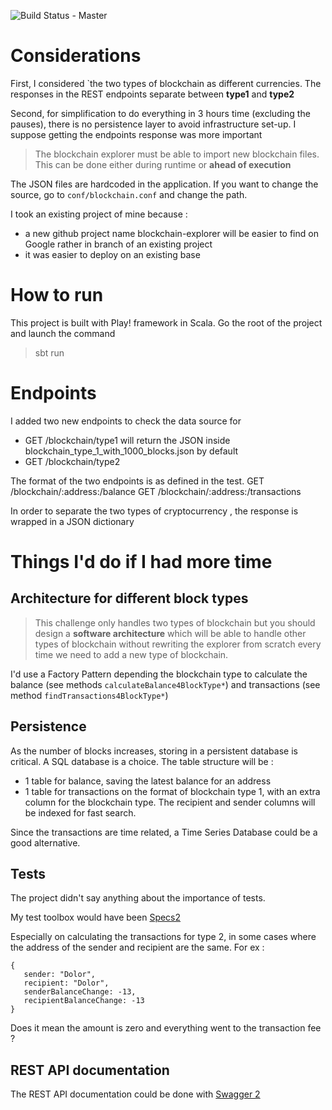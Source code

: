 ![Build Status - Master](https://travis-ci.org/raychenon/play-table-of-contents.svg?branch=master)


# Considerations

First, I considered `the two types of blockchain as different currencies. 
The responses in the REST endpoints separate between **type1** and **type2** 

Second, for simplification to do everything in 3 hours time (excluding the pauses), there is no persistence layer to avoid infrastructure set-up.
I suppose getting the endpoints response was more important

> The blockchain explorer must be able to import new blockchain files.
> This can be done
either during runtime or **ahead of execution**

The JSON files are hardcoded in the application. If you want to change the source, go to ```conf/blockchain.conf``` and change the path.

I took an existing project of mine because :
- a new github project name blockchain-explorer will be easier to find on Google rather in branch of an existing project
- it was easier to deploy on an existing base

# How to run

This project is built with Play! framework in Scala.
Go the root of the project and launch the command
> sbt run

# Endpoints

I added two new endpoints to check the data source for 
- GET /blockchain/type1 will return the JSON inside blockchain_type_1_with_1000_blocks.json by default
- GET /blockchain/type2

The format of the two endpoints is as defined in the test.
GET /blockchain/:address:/balance
GET /blockchain/:address:/transactions

In order to separate the two types of cryptocurrency , the response is wrapped in a JSON dictionary 

# Things I'd do if I had more time

## Architecture for different block types
> This challenge only handles two types of blockchain but you should design a
**software architecture** which will be able to handle other types of blockchain without
rewriting the explorer from scratch every time we need to add a new type of
blockchain.

I'd use a Factory Pattern depending the blockchain type to calculate the balance (see methods ```calculateBalance4BlockType*```) and transactions (see method ```findTransactions4BlockType*```) 

## Persistence
As the number of blocks increases, storing in a persistent database is critical.
A SQL database is a choice. The table structure will be :
- 1 table for balance, saving the latest balance for an address
- 1 table for transactions on the format of blockchain type 1, with an extra column for the blockchain type. The recipient and sender columns will be indexed for fast search.  

Since the transactions are time related, a Time Series Database could be a good alternative.

## Tests
The project didn't say anything about the importance of tests. 

My test toolbox would have been [Specs2](https://github.com/etorreborre/specs2) 

Especially on calculating the transactions for type 2, in some cases where the address of the sender and recipient are the same.
For ex :
```
{
   sender: "Dolor",
   recipient: "Dolor",
   senderBalanceChange: -13,
   recipientBalanceChange: -13
}
```
Does it mean the amount is zero and everything went to the transaction fee ?

## REST API documentation

The REST API documentation could be done with [Swagger 2](https://swagger.io/docs/specification/2-0/basic-structure/)